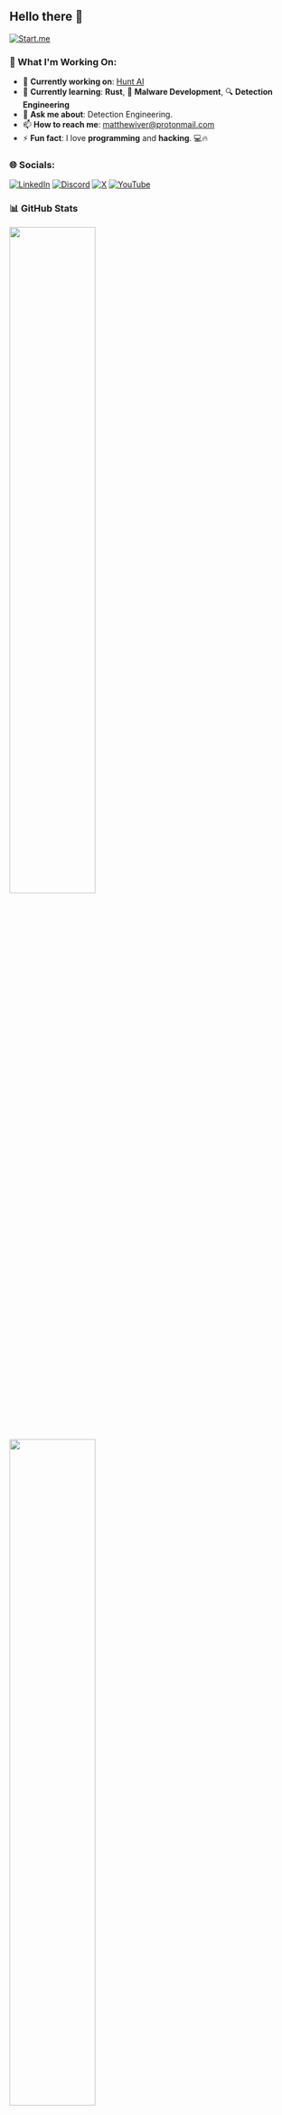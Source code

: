 ## Hello there 👋

[![Start.me](https://img.shields.io/badge/Start.Me-Page-blue?style=for-the-badge&logo=internet-explorer)](https://start.me/p/qbzw4e/cyber-security)

### 🚀 What I'm Working On:
- 🔭 **Currently working on**: [Hunt AI](https://github.com/Infinit3i/hunt-ai)
- 🌱 **Currently learning**: **Rust**, 🦠 **Malware Development**, 🔍 **Detection Engineering**
- 💬 **Ask me about**: Detection Engineering.
- 📫 **How to reach me**: [matthewiver@protonmail.com](mailto:matthewiver@protonmail.com)
- ⚡ **Fun fact**: I love **programming** and **hacking**. 💻🔥


### 🌐 Socials:
[![LinkedIn](https://img.shields.io/badge/linkedin-%230077B5.svg?style=for-the-badge&logo=linkedin&logoColor=white)](https://www.linkedin.com/in/matthew-iverson)
[![Discord](https://img.shields.io/badge/Discord-%235865F2.svg?style=for-the-badge&logo=discord&logoColor=white)](https://discord.gg/rzSTrk39yE) 
[![X](https://img.shields.io/badge/X-%23000000.svg?style=for-the-badge&logo=X&logoColor=white)](https://x.com/infinit3i)
[![YouTube](https://img.shields.io/badge/YouTube-%23FF0000.svg?style=for-the-badge&logo=YouTube&logoColor=white)](https://www.youtube.com/@infinit3i) 


### 📊 **GitHub Stats**

<img src="https://github-readme-stats.vercel.app/api?username=infinit3i&theme=dracula&show_icons=true" width="55%" />
<img src="https://github-readme-stats.vercel.app/api/top-langs/?username=infinit3i&hide_progress=true&theme=dracula" width="55%" />


### 🏆 CTF & Cybersecurity Profiles


<table>
  <tr>
    <td align="center">
      <a href="https://app.hackthebox.com/profile/95473">
        <img src="https://www.hackthebox.com/badge/image/95473" width="180"/>
      </a>
    </td>
    <td align="center">
      <a href="https://tryhackme.com/p/Macr0Dino">
        <img src="https://tryhackme-badges.s3.amazonaws.com/Macr0Dino.png" width="180"/>
      </a>
    </td>
    <td align="center">
      <a href="https://ctftime.org/user/54104">
        <img src="https://img.shields.io/badge/CTFtime-Profile-blue?style=for-the-badge&logo=ctftime" width="180"/>
      </a>
    </td>
  </tr>
</table>
